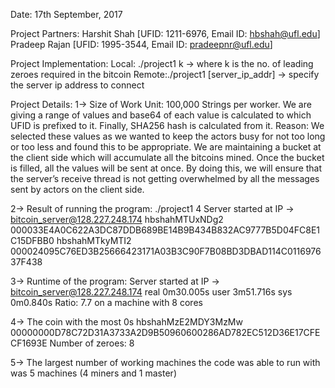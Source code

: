 Date: 17th September, 2017

Project Partners:
Harshit Shah [UFID: 1211-6976, Email ID: hbshah@ufl.edu]
Pradeep Rajan [UFID: 1995-3544, Email ID: pradeepnr@ufl.edu]

Project Implementation:
Local: ./project1 k -> where k is the no. of leading zeroes required in the bitcoin
Remote:./project1 [server_ip_addr] -> specify the server ip address to connect

Project Details:
1-> Size of Work Unit:
100,000 Strings per worker. We are giving a range of values and base64 of each value is
calculated to which UFID is prefixed to it. Finally, SHA256 hash is calculated from it.
Reason: We selected these values as we wanted to keep the actors busy for not too long or too
less and found this to be appropriate.
We are maintaining a bucket at the client side which will accumulate all the bitcoins mined.
Once the bucket is filled, all the values will be sent at once. By doing this, we will ensure that the
server’s receive thread is not getting overwhelmed by all the messages sent by actors on the
client side.

2-> Result of running the program:
./project1 4
Server started at IP -> bitcoin_server@128.227.248.174
hbshahMTUxNDg2
000033E4A0C622A3DC87DDB689BE14B9B434B832AC9777B5D04FC8E1C15DFBB0
hbshahMTkyMTI2
000024095C76ED3B25666423171A03B3C90F7B08BD3DBAD114C011697637F438

3-> Runtime of the program:
Server started at IP -> bitcoin_server@128.227.248.174
real 0m30.005s
user 3m51.716s
sys 0m0.840s
Ratio: 7.7 on a machine with 8 cores

4-> The coin with the most 0s
hbshahMzE2MDY3MzMw
00000000D78C72D31A3733A2D9B50960600286AD782EC512D36E17CFECF1693E
Number of zeroes: 8

5-> The largest number of working machines the code was able to run with was 5 machines (4
miners and 1 master)
